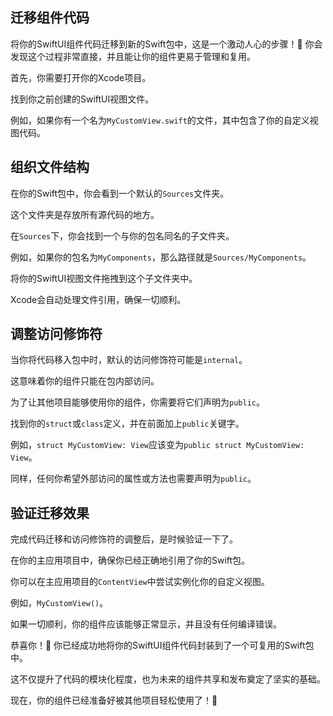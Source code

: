 ﻿## 迁移组件代码

将你的SwiftUI组件代码迁移到新的Swift包中，这是一个激动人心的步骤！🚀 你会发现这个过程非常直接，并且能让你的组件更易于管理和复用。

首先，你需要打开你的Xcode项目。

找到你之前创建的SwiftUI视图文件。

例如，如果你有一个名为`MyCustomView.swift`的文件，其中包含了你的自定义视图代码。

## 组织文件结构

在你的Swift包中，你会看到一个默认的`Sources`文件夹。

这个文件夹是存放所有源代码的地方。

在`Sources`下，你会找到一个与你的包名同名的子文件夹。

例如，如果你的包名为`MyComponents`，那么路径就是`Sources/MyComponents`。

将你的SwiftUI视图文件拖拽到这个子文件夹中。

Xcode会自动处理文件引用，确保一切顺利。

## 调整访问修饰符

当你将代码移入包中时，默认的访问修饰符可能是`internal`。

这意味着你的组件只能在包内部访问。

为了让其他项目能够使用你的组件，你需要将它们声明为`public`。

找到你的`struct`或`class`定义，并在前面加上`public`关键字。

例如，`struct MyCustomView: View`应该变为`public struct MyCustomView: View`。

同样，任何你希望外部访问的属性或方法也需要声明为`public`。

## 验证迁移效果

完成代码迁移和访问修饰符的调整后，是时候验证一下了。

在你的主应用项目中，确保你已经正确地引用了你的Swift包。

你可以在主应用项目的`ContentView`中尝试实例化你的自定义视图。

例如，`MyCustomView()`。

如果一切顺利，你的组件应该能够正常显示，并且没有任何编译错误。

恭喜你！🎉 你已经成功地将你的SwiftUI组件代码封装到了一个可复用的Swift包中。

这不仅提升了代码的模块化程度，也为未来的组件共享和发布奠定了坚实的基础。

现在，你的组件已经准备好被其他项目轻松使用了！🥳